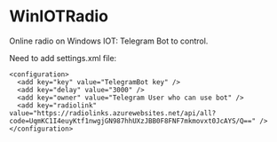 # WinIOTRadio
Online radio on Windows IOT: Telegram Bot to control.

Need to add settings.xml file:
```
<configuration>
  <add key="key" value="TelegramBot key" />
  <add key="delay" value="3000" />
  <add key="owner" value="Telegram User who can use bot" />
  <add key="radiolink" value="https://radiolinks.azurewebsites.net/api/all?code=UqmKC1I4euyKtf1nwgjGN987hhUXzJBB0F8FNF7mkmovxt0JcAYS/Q==" />
</configuration>
```
